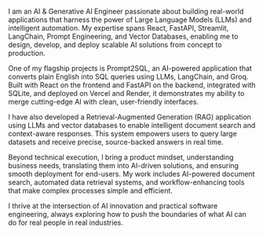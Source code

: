 I am an AI & Generative AI Engineer passionate about building real-world applications that harness the power of Large Language Models (LLMs) and intelligent automation. My expertise spans React, FastAPI, Streamlit, LangChain, Prompt Engineering, and Vector Databases, enabling me to design, develop, and deploy scalable AI solutions from concept to production.

One of my flagship projects is Prompt2SQL, an AI-powered application that converts plain English into SQL queries using LLMs, LangChain, and Groq. Built with React on the frontend and FastAPI on the backend, integrated with SQLite, and deployed on Vercel and Render, it demonstrates my ability to merge cutting-edge AI with clean, user-friendly interfaces.

I have also developed a Retrieval-Augmented Generation (RAG) application using LLMs and vector databases to enable intelligent document search and context-aware responses. This system empowers users to query large datasets and receive precise, source-backed answers in real time.

Beyond technical execution, I bring a product mindset, understanding business needs, translating them into AI-driven solutions, and ensuring smooth deployment for end-users. My work includes AI-powered document search, automated data retrieval systems, and workflow-enhancing tools that make complex processes simple and efficient.

I thrive at the intersection of AI innovation and practical software engineering, always exploring how to push the boundaries of what AI can do for real people in real industries.
